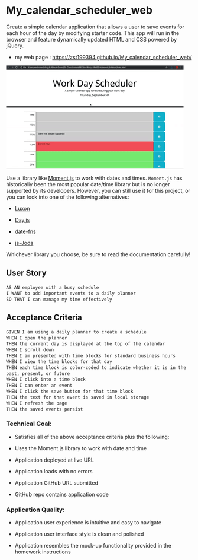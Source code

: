 # My_calendar_scheduler_web
Create a simple calendar application that allows a user to save events for each hour of the day by modifying starter code. This app will run in the browser and feature dynamically updated HTML and CSS powered by jQuery.
 * my web page : https://zst199394.github.io/My_calendar_scheduler_web/

![day planner demo](./Assets/05-third-party-apis-homework-demo.gif)

Use a library like [Moment.js](https://momentjs.com/) to work with dates and times. `Moment.js` has historically been the most popular date/time library but is no longer supported by its developers. However, you can still use it for this project, or you can look into one of the following alternatives:

  * [Luxon](https://moment.github.io/luxon/)

  * [Day.js](https://day.js.org/)

  * [date-fns](https://date-fns.org/)

  * [js-Joda](https://js-joda.github.io/js-joda/)

Whichever library you choose, be sure to read the documentation carefully!

## User Story
```
AS AN employee with a busy schedule
I WANT to add important events to a daily planner
SO THAT I can manage my time effectively
```
## Acceptance Criteria
```
GIVEN I am using a daily planner to create a schedule
WHEN I open the planner
THEN the current day is displayed at the top of the calendar
WHEN I scroll down
THEN I am presented with time blocks for standard business hours
WHEN I view the time blocks for that day
THEN each time block is color-coded to indicate whether it is in the past, present, or future
WHEN I click into a time block
THEN I can enter an event
WHEN I click the save button for that time block
THEN the text for that event is saved in local storage
WHEN I refresh the page
THEN the saved events persist
```

### Technical Goal:

* Satisfies all of the above acceptance criteria plus the following:

* Uses the Moment.js library to work with date and time

* Application deployed at live URL

* Application loads with no errors

* Application GitHub URL submitted

* GitHub repo contains application code

### Application Quality: 

* Application user experience is intuitive and easy to navigate

* Application user interface style is clean and polished

* Application resembles the mock-up functionality provided in the homework instructions

